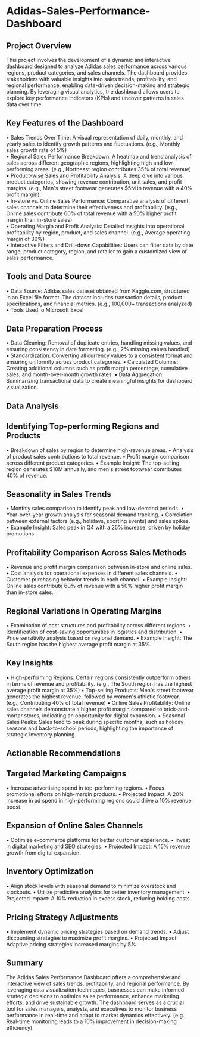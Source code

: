 # Adidas-Sales-Performance-Dashboard
## Project Overview
This project involves the development of a dynamic and interactive dashboard designed to analyze Adidas sales performance across various regions, product categories, and sales channels. The dashboard provides stakeholders with valuable insights into sales trends, profitability, and regional performance, enabling data-driven decision-making and strategic planning. By leveraging visual analytics, the dashboard allows users to explore key performance indicators (KPIs) and uncover patterns in sales data over time.

## Key Features of the Dashboard
•	Sales Trends Over Time: A visual representation of daily, monthly, and yearly sales to identify growth patterns and fluctuations. (e.g., Monthly sales growth rate of 5%)\
•	Regional Sales Performance Breakdown: A heatmap and trend analysis of sales across different geographic regions, highlighting high and low-performing areas. (e.g., Northeast region contributes 35% of total revenue)\
•	Product-wise Sales and Profitability Analysis: A deep dive into various product categories, showing revenue contribution, unit sales, and profit margins. (e.g., Men's street footwear generates $5M in revenue with a 40% profit margin)\
•	In-store vs. Online Sales Performance: Comparative analysis of different sales channels to determine their effectiveness and profitability. (e.g., Online sales contribute 60% of total revenue with a 50% higher profit margin than in-store sales)\
•	Operating Margin and Profit Analysis: Detailed insights into operational profitability by region, product, and sales channel. (e.g., Average operating margin of 30%)\
•	Interactive Filters and Drill-down Capabilities: Users can filter data by date range, product category, region, and retailer to gain a customized view of sales performance.

## Tools and Data Source
•	Data Source: Adidas sales dataset obtained from Kaggle.com, structured in an Excel file format. The dataset includes transaction details, product specifications, and financial metrics. (e.g., 100,000+ transactions analyzed)
•	Tools Used: 
o	Microsoft Excel

## Data Preparation Process
•	Data Cleaning: Removal of duplicate entries, handling missing values, and ensuring consistency in date formatting. (e.g., 2% missing values handled)
•	Standardization: Converting all currency values to a consistent format and ensuring uniformity across product categories.
•	Calculated Columns: Creating additional columns such as profit margin percentage, cumulative sales, and month-over-month growth rates.
•	Data Aggregation: Summarizing transactional data to create meaningful insights for dashboard visualization.

## Data Analysis
## Identifying Top-performing Regions and Products
•	Breakdown of sales by region to determine high-revenue areas.
•	Analysis of product sales contributions to total revenue.
•	Profit margin comparison across different product categories.
•	Example Insight: The top-selling region generates $10M annually, and men's street footwear contributes 40% of revenue.
## Seasonality in Sales Trends
•	Monthly sales comparison to identify peak and low-demand periods.
•	Year-over-year growth analysis for seasonal demand tracking.
•	Correlation between external factors (e.g., holidays, sporting events) and sales spikes.
•	Example Insight: Sales peak in Q4 with a 25% increase, driven by holiday promotions.
## Profitability Comparison Across Sales Methods
•	Revenue and profit margin comparison between in-store and online sales.
•	Cost analysis for operational expenses in different sales channels.
•	Customer purchasing behavior trends in each channel.
•	Example Insight: Online sales contribute 60% of revenue with a 50% higher profit margin than in-store sales.
## Regional Variations in Operating Margins
•	Examination of cost structures and profitability across different regions.
•	Identification of cost-saving opportunities in logistics and distribution.
•	Price sensitivity analysis based on regional demand.
•	Example Insight: The South region has the highest average profit margin at 35%.
## Key Insights
•	High-performing Regions: Certain regions consistently outperform others in terms of revenue and profitability. (e.g., The South region has the highest average profit margin at 35%)
•	Top-selling Products: Men's street footwear generates the highest revenue, followed by women's athletic footwear. (e.g., Contributing 40% of total revenue)
•	Online Sales Profitability: Online sales channels demonstrate a higher profit margin compared to brick-and-mortar stores, indicating an opportunity for digital expansion.
•	Seasonal Sales Peaks: Sales tend to peak during specific months, such as holiday seasons and back-to-school periods, highlighting the importance of strategic inventory planning.

## Actionable Recommendations
## Targeted Marketing Campaigns
•	Increase advertising spend in top-performing regions.
•	Focus promotional efforts on high-margin products.
•	Projected Impact: A 20% increase in ad spend in high-performing regions could drive a 10% revenue boost.
## Expansion of Online Sales Channels
•	Optimize e-commerce platforms for better customer experience.
•	Invest in digital marketing and SEO strategies.
•	Projected Impact: A 15% revenue growth from digital expansion.
## Inventory Optimization
•	Align stock levels with seasonal demand to minimize overstock and stockouts.
•	Utilize predictive analytics for better inventory management.
•	Projected Impact: A 10% reduction in excess stock, reducing holding costs.
## Pricing Strategy Adjustments
•	Implement dynamic pricing strategies based on demand trends.
•	Adjust discounting strategies to maximize profit margins.
•	Projected Impact: Adaptive pricing strategies increased margins by 5%.

## Summary
The Adidas Sales Performance Dashboard offers a comprehensive and interactive view of sales trends, profitability, and regional performance. By leveraging data visualization techniques, businesses can make informed strategic decisions to optimize sales performance, enhance marketing efforts, and drive sustainable growth. The dashboard serves as a crucial tool for sales managers, analysts, and executives to monitor business performance in real-time and adapt to market dynamics effectively. (e.g., Real-time monitoring leads to a 10% improvement in decision-making efficiency)
